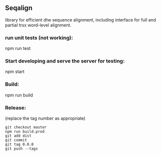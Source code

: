 Seqalign
--------

library for efficient dtw sequence alignment, including interface
for full and partial trsx word-level alignment.

### run unit tests (not working):
npm run test

### Start developing and serve the server for testing:
npm start

### Build:
npm run build

### Release:
(replace the tag number as appropriate)
```
git checkout master
npm run build.prod
git add dist
git commit
git tag 0.0.0
git push --tags
```
